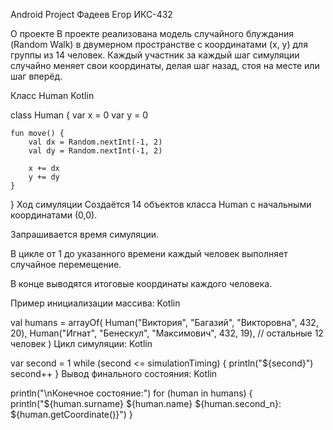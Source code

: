 Android Project
Фадеев Егор ИКС-432

О проекте
В проекте реализована модель случайного блуждания (Random Walk) в двумерном пространстве с координатами (x, y) для группы из 14 человек. Каждый участник за каждый шаг симуляции случайно меняет свои координаты, делая шаг назад, стоя на месте или шаг вперёд.

Класс Human
Kotlin

class Human {
    var x = 0
    var y = 0

    fun move() {
        val dx = Random.nextInt(-1, 2)
        val dy = Random.nextInt(-1, 2)

        x += dx
        y += dy
    }
}
Ход симуляции
Создаётся 14 объектов класса Human с начальными координатами (0,0).

Запрашивается время симуляции.

В цикле от 1 до указанного времени каждый человек выполняет случайное перемещение.

В конце выводятся итоговые координаты каждого человека.

Пример инициализации массива:
Kotlin

val humans = arrayOf(
    Human("Виктория", "Багазий", "Викторовна", 432, 20),
    Human("Игнат", "Бенескул", "Максимович", 432, 19),
    // остальные 12 человек
)
Цикл симуляции:
Kotlin

var second = 1
while (second <= simulationTiming) {
    println("${second}")
    second++
}
Вывод финального состояния:
Kotlin

println("\nКонечное состояние:")
for (human in humans) {
    println("${human.surname} ${human.name} ${human.second_n}: ${human.getCoordinate()}")
}

